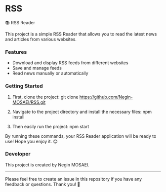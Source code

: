 # RSS

📚 RSS Reader

This project is a simple RSS Reader that allows you to read the latest news and articles from various websites.

### Features

- Download and display RSS feeds from different websites
- Save and manage feeds
- Read news manually or automatically

### Getting Started

1. First, clone the project:
      git clone https://github.com/Negin-MOSAEI/RSS.git
   

2. Navigate to the project directory and install the necessary files:
      npm install
   

3. Then easily run the project:
      npm start
   

By running these commands, your RSS Reader application will be ready to use! Hope you enjoy it. 😊

### Developer

This project is created by Negin MOSAEI.

---

Please feel free to create an issue in this repository if you have any feedback or questions. Thank you! 🚀
